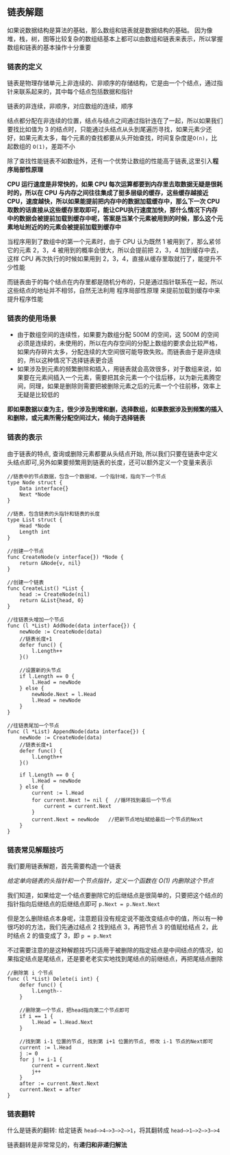 ## 链表解题

如果说数据结构是算法的基础，那么数组和链表就是数据结构的基础。 因为像堆，栈，树，图等比较复杂的数组结基本上都可以由数组和链表来表示，所以掌握数组和链表的基本操作十分重要

### 链表的定义

链表是物理存储单元上非连续的、非顺序的存储结构，它是由一个个结点，通过指针来联系起来的，其中每个结点包括数据和指针

链表的非连续，非顺序，对应数组的连续，顺序

结点都分配在非连续的位置，结点与结点之间通过指针连在了一起，所以如果我们要找比如值为 3  的结点时，只能通过头结点从头到尾遍历寻找，如果元素少还好，如果元素太多，每个元素的查找都要从头开始查找，时间复杂度是`O(n)`，比起数组的 `O(1)`，差距不小

除了查找性能链表不如数组外，还有一个优势让数组的性能高于链表,这里引入**程序局部性原理**

**CPU 运行速度是非常快的，如果 CPU 每次运算都要到内存里去取数据无疑是很耗时的，所以在 CPU 与内存之间往往集成了挺多层级的缓存，这些缓存越接近CPU，速度越快，所以如果能提前把内存中的数据加载缓存中，那么下一次 CPU 取数的话直接从这些缓存里取即可，能让CPU执行速度加快，那什么情况下内存中的数据会被提前加载到缓存中呢，答案是当某个元素被用到的时候，那么这个元素地址附近的的元素会被提前加载到缓存中**

当程序用到了数组中的第一个元素时，由于 CPU 认为既然 1 被用到了，那么紧邻它的元素 2，3，4 被用到的概率会很大，所以会提前把 2，3，4 加到缓存中去，这样 CPU 再次执行的时候如果用到 2，3，4，直接从缓存里取就行了，能提升不少性能

而链表由于的每个结点在内存里都是随机分布的，只是通过指针联系在一起，所以这些结点的地址并不相邻，自然无法利用 程序局部性原理 来提前加载到缓存中来提升程序性能

### 链表的使用场景

- 由于数组空间的连续性，如果要为数组分配 500M 的空间，这 500M 的空间必须是连续的，未使用的，所以在内存空间的分配上数组的要求会比较严格，如果内存碎片太多，分配连续的大空间很可能导致失败。而链表由于是非连续的，所以这种情况下选择链表更合适
- 如果涉及到元素的频繁删除和插入，用链表就会高效很多，对于数组来说，如果要在元素间插入一个元素，需要把其余元素一个个往后移，以为新元素腾空间，同理，如果是删除则需要把被删除元素之后的元素一个个往前移，效率上无疑是比较低的

**即如果数据以查为主，很少涉及到增和删，选择数组，如果数据涉及到频繁的插入和删除，或元素所需分配空间过大，倾向于选择链表**


### 链表的表示

由于链表的特点, 查询或删除元素都要从头结点开始, 所以我们只要在链表中定义头结点即可,另外如果要频繁用到链表的长度，还可以额外定义一个变量来表示

```
//链表中的节点数据，包含一个数据域，一个指针域，指向下一个节点
type Node struct {
    Data interface{}
    Next *Node
}

//链表，包含链表的头指针和链表的长度
type List struct {
    Head *Node
    Length int
}

//创建一个节点
func CreateNode(v interface{}) *Node {
    return &Node{v, nil}
}

//创建一个链表
func CreateList() *List {
    head := CreateNode(nil)
    return &List{head, 0}
}

//往链表头增加一个节点
func (l *List) AddNode(data interface{}) {
    newNode := CreateNode(data)
    //链表长度+1
    defer func() {
        l.Length++
    }()

    //设置新的头节点
    if l.Length == 0 {
        l.Head = newNode
    } else {
        newNode.Next = l.Head
        l.Head = newNode
    }
}

//往链表尾加一个节点
func (l *List) AppendNode(data interface{}) {
    newNode := CreateNode(data)
    //链表长度+1
    defer func() {
        l.Length++
    }()

    if l.Length == 0 {
        l.Head = newNode
    } else {
        current := l.Head
        for current.Next != nil {  //循环找到最后一个节点
            current = current.Next
        }
        current.Next = newNode   //把新节点地址赋给最后一个节点的Next
    }
}
```

### 链表常见解题技巧

我们要用链表解题，首先需要构造一个链表

*给定单向链表的头指针和一个节点指针，定义一个函数在 O(1) 内删除这个节点*

我们知道，如果给定一个结点要删除它的后继结点是很简单的，只要把这个结点的指针指向后继结点的后继结点即可 `p.Next = p.Next.Next`

但是怎么删除结点本身呢，注意题目没有规定说不能改变结点中的值，所以有一种很巧妙的方法，我们先通过结点 2 找到结点 3，再把节点 3 的值赋给结点 2，此时结点 2 的值变成了 3，即 `p = p.Next`

不过需要注意的是这种解题技巧只适用于被删除的指定结点是中间结点的情况，如果指定结点是尾结点，还是要老老实实地找到尾结点的前继结点，再把尾结点删除

```
//删除第 i 个节点
func (l *List) Delete(i int) {
    defer func() {
        l.Length--
    }

    //删除第一个节点，把head指向第二个节点即可
    if i == 1 {
        l.Head = l.Head.Next
    }

    //找到第 i-1 位置的节点, 找到第 i+1 位置的节点, 修改 i-1 节点的Next即可
    current := l.Head
    j := 0
    for j != i-1 {
        current = current.Next
        j++
    }
    after := current.Next.Next
    current.Next = after
}
```

### 链表翻转

什么是链表的翻转: 给定链表 `head–>4—>3–>2–>1`，将其翻转成 `head–>1–>2–>3–>4`

链表翻转是非常常见的，有**递归和非递归解法**

